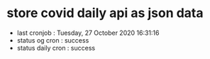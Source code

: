 # store covid daily api as json data

- last cronjob : Tuesday, 27 October 2020 16:31:16
- status og cron : success
- status daily cron : success
      
      